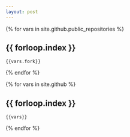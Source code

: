 ```yaml
---
layout: post
---
```


{% for vars in site.github.public_repositories %}
## {{ forloop.index }}
    {{vars.fork}}
{% endfor %}



{% for vars in site.github %}
## {{ forloop.index }}
    {{vars}}
{% endfor %}
